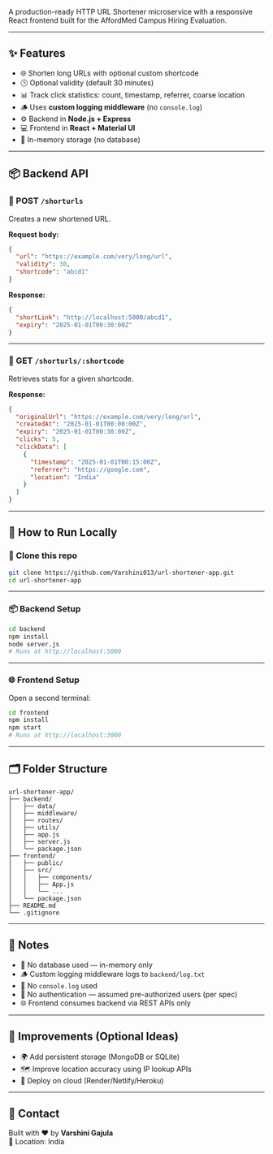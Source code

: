 A production-ready HTTP URL Shortener microservice with a responsive React frontend built for the AffordMed Campus Hiring Evaluation.

---

## ✨ Features

- 🌐 Shorten long URLs with optional custom shortcode
- 🕒 Optional validity (default 30 minutes)
- 📊 Track click statistics: count, timestamp, referrer, coarse location
- 🪵 Uses **custom logging middleware** (no `console.log`)
- ⚙️ Backend in **Node.js + Express**
- 💻 Frontend in **React + Material UI**
- 🧠 In-memory storage (no database)

---

## 📦 Backend API

### 🔸 POST `/shorturls`

Creates a new shortened URL.

**Request body:**
```json
{
  "url": "https://example.com/very/long/url",
  "validity": 30,
  "shortcode": "abcd1"
}
```

**Response:**
```json
{
  "shortLink": "http://localhost:5000/abcd1",
  "expiry": "2025-01-01T00:30:00Z"
}
```

---

### 🔸 GET `/shorturls/:shortcode`

Retrieves stats for a given shortcode.

**Response:**
```json
{
  "originalUrl": "https://example.com/very/long/url",
  "createdAt": "2025-01-01T00:00:00Z",
  "expiry": "2025-01-01T00:30:00Z",
  "clicks": 5,
  "clickData": [
    {
      "timestamp": "2025-01-01T00:15:00Z",
      "referrer": "https://google.com",
      "location": "India"
    }
  ]
}
```

---

## 🧪 How to Run Locally

### 🔁 Clone this repo

```bash
git clone https://github.com/Varshini013/url-shortener-app.git
cd url-shortener-app
```

---

### 📦 Backend Setup

```bash
cd backend
npm install
node server.js
# Runs at http://localhost:5000
```

---

### 🌐 Frontend Setup

Open a second terminal:

```bash
cd frontend
npm install
npm start
# Runs at http://localhost:3000
```

---

## 🗂️ Folder Structure

```
url-shortener-app/
├── backend/
│   ├── data/
│   ├── middleware/
│   ├── routes/
│   ├── utils/
│   ├── app.js
│   ├── server.js
│   └── package.json
├── frontend/
│   ├── public/
│   ├── src/
│   │   ├── components/
│   │   ├── App.js
│   │   └── ...
│   └── package.json
├── README.md
└── .gitignore
```

---

## 📌 Notes

- 🧠 No database used — in-memory only
- 🪵 Custom logging middleware logs to `backend/log.txt`
- 🛑 No `console.log` used
- 🔐 No authentication — assumed pre-authorized users (per spec)
- 🌐 Frontend consumes backend via REST APIs only

---

## 🧹 Improvements (Optional Ideas)

- 🌍 Add persistent storage (MongoDB or SQLite)
- 🗺️ Improve location accuracy using IP lookup APIs
- 📁 Deploy on cloud (Render/Netlify/Heroku)

---

## 📧 Contact

Built with ❤️ by **Varshini Gajula**   
📍 Location: India

